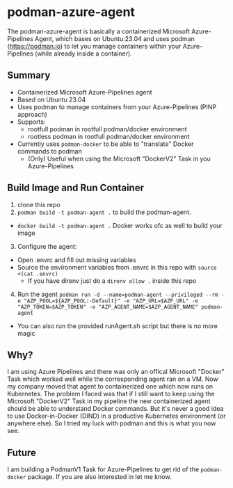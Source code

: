 # podman-azure-agent
The podman-azure-agent is basically a containerized Microsoft Azure-Pipelines Agent, which bases on Ubuntu:23.04 and uses podman (https://podman.io) to let you manage containers within your Azure-Pipelines (while already inside a container).

## Summary
- Containerized Microsoft Azure-Pipelines agent
- Based on Ubuntu 23.04
- Uses podman to manage containers from your Azure-Pipelines (PINP approach)
- Supports:
  - rootfull podman in rootfull podman/docker environment
  - rootless podman in rootfull podman/docker environment
- Currently uses `podman-docker` to be able to "translate" Docker commands to podman
  - (Only) Useful when using the Microsoft "DockerV2" Task in you Azure-Pipelines

## Build Image and Run Container
1. clone this repo
2. `podman build -t podman-agent .` to build the podman-agent.
  - `docker build -t podman-agent .` Docker works ofc as well to build your image 
3. Configure the agent:
  - Open .envrc and fill out missing variables
  - Source the environment variables from .envrc in this repo with `source <(cat .envrc)`
    - If you have direnv just do a `direnv allow .` inside this repo
4. Run the agent `podman run -d --name=podman-agent --privileged --rm -e "AZP_POOL=${AZP_POOL:-Default}" -e "AZP_URL=$AZP_URL" -e "AZP_TOKEN=$AZP_TOKEN" -e "AZP_AGENT_NAME=$AZP_AGENT_NAME" podman-agent`
  - You can also run the provided runAgent.sh script but there is no more magic


## Why?
I am using Azure Pipelines and there was only an offical Microsoft "Docker" Task which worked well while the corresponding agent ran on a VM. Now my company moved that agent to containerized one which now runs on Kubernetes.
The problem I faced was that if I still want to keep using the Microsoft "DockerV2" Task in my pipeline the new containerized agent should be able to understand Docker commands.
But it's never a good idea to use Docker-in-Docker (DIND) in a productive Kubernetes environment (or anywhere else). So I tried my luck with podman and this is what you now see.

## Future
I am building a PodmanV1 Task for Azure-Pipelines to get rid of the `podman-docker` package. If you are also interested in let me know.



